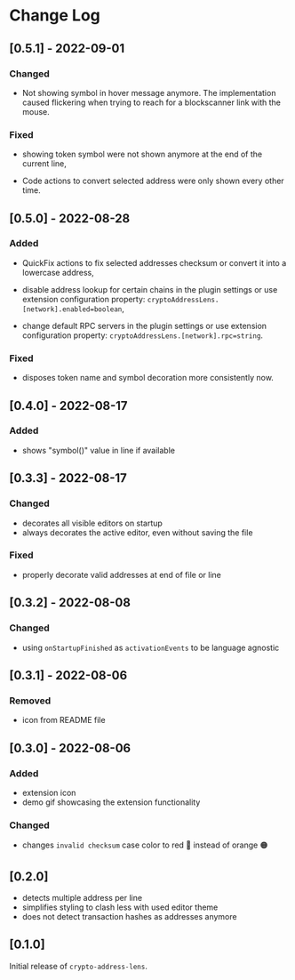 # Change Log

## [0.5.1] - 2022-09-01

### Changed

+ Not showing symbol in hover message anymore. The implementation caused flickering when trying to reach for a blockscanner link with the mouse.

### Fixed

+ showing token symbol were not shown anymore at the end of the current line,

+ Code actions to convert selected address were only shown every other time.

## [0.5.0] - 2022-08-28

### Added

+ QuickFix actions to fix selected addresses checksum or convert it into a lowercase address,

+ disable address lookup for certain chains in the plugin settings or use extension configuration property: `cryptoAddressLens.[network].enabled=boolean`,

+ change default RPC servers in the plugin settings or use extension configuration property: `cryptoAddressLens.[network].rpc=string`.

### Fixed

+ disposes token name and symbol decoration more consistently now.

## [0.4.0] - 2022-08-17

### Added

+ shows "symbol()" value in line if available

## [0.3.3] - 2022-08-17

### Changed

+ decorates all visible editors on startup
+ always decorates the active editor, even without saving the file

### Fixed

+ properly decorate valid addresses at end of file or line

## [0.3.2] - 2022-08-08

### Changed

+ using `onStartupFinished` as `activationEvents` to be language agnostic

## [0.3.1] - 2022-08-06

### Removed

+ icon from README file

## [0.3.0] - 2022-08-06

### Added

+ extension icon
+ demo gif showcasing the extension functionality

### Changed

+ changes `invalid checksum` case color to red 🔴 instead of orange 🟠

## [0.2.0]

+ detects multiple address per line
+ simplifies styling to clash less with used editor theme
+ does not detect transaction hashes as addresses anymore

## [0.1.0]

Initial release of `crypto-address-lens`.